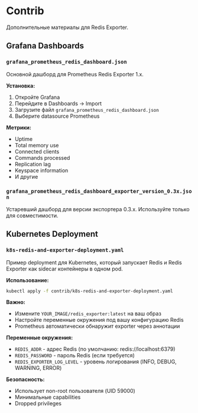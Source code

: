# Contrib

Дополнительные материалы для Redis Exporter.

## Grafana Dashboards

### `grafana_prometheus_redis_dashboard.json`
Основной дашборд для Prometheus Redis Exporter 1.x.

**Установка:**
1. Откройте Grafana
2. Перейдите в Dashboards -> Import
3. Загрузите файл `grafana_prometheus_redis_dashboard.json`
4. Выберите datasource Prometheus

**Метрики:**
- Uptime
- Total memory use
- Connected clients
- Commands processed
- Replication lag
- Keyspace information
- И другие

### `grafana_prometheus_redis_dashboard_exporter_version_0.3x.json`
Устаревший дашборд для версии экспортера 0.3.x. Используйте только для совместимости.

## Kubernetes Deployment

### `k8s-redis-and-exporter-deployment.yaml`

Пример deployment для Kubernetes, который запускает Redis и Redis Exporter как sidecar контейнеры в одном pod.

**Использование:**
```bash
kubectl apply -f contrib/k8s-redis-and-exporter-deployment.yaml
```

**Важно:**
- Измените `YOUR_IMAGE/redis_exporter:latest` на ваш образ
- Настройте переменные окружения под вашу конфигурацию Redis
- Prometheus автоматически обнаружит exporter через аннотации

**Переменные окружения:**
- `REDIS_ADDR` - адрес Redis (по умолчанию: redis://localhost:6379)
- `REDIS_PASSWORD` - пароль Redis (если требуется)
- `REDIS_EXPORTER_LOG_LEVEL` - уровень логирования (INFO, DEBUG, WARNING, ERROR)

**Безопасность:**
- Использует non-root пользователя (UID 59000)
- Минимальные capabilities
- Dropped privileges


